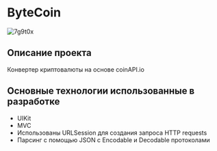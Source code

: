 #  ByteCoin

![7g9t0x](https://user-images.githubusercontent.com/108031144/228535065-4e946647-1a61-4e37-8b1d-e8f77087d8b8.gif)

## Описание проекта


Конвертер криптовалюты на основе coinAPI.io

## Основные технологии использованные в разработке

* UIKit
* MVC
* Использованы URLSession для создания запроса HTTP requests
* Парсинг с помощью JSON с Encodable и Decodable протоколами
